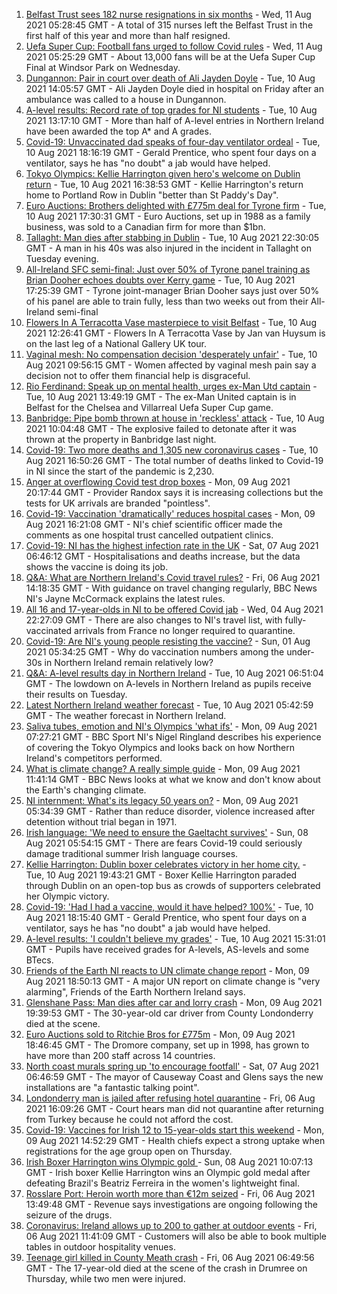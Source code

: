 1. [Belfast Trust sees 182 nurse resignations in six months](https://www.bbc.co.uk/news/uk-northern-ireland-58161936) - Wed, 11 Aug 2021 05:28:45 GMT - A total of 315 nurses left the Belfast Trust in the first half of this year and more than half resigned.
2. [Uefa Super Cup: Football fans urged to follow Covid rules](https://www.bbc.co.uk/news/uk-northern-ireland-58165296) - Wed, 11 Aug 2021 05:25:29 GMT - About 13,000 fans will be at the Uefa Super Cup Final at Windsor Park on Wednesday.
3. [Dungannon: Pair in court over death of Ali Jayden Doyle](https://www.bbc.co.uk/news/uk-northern-ireland-58154764) - Tue, 10 Aug 2021 14:05:57 GMT - Ali Jayden Doyle died in hospital on Friday after an ambulance was called to a house in Dungannon.
4. [A-level results: Record rate of top grades for NI students](https://www.bbc.co.uk/news/uk-northern-ireland-58152067) - Tue, 10 Aug 2021 13:17:10 GMT - More than half of A-level entries in Northern Ireland have been awarded the top A* and A grades.
5. [Covid-19: Unvaccinated dad speaks of four-day ventilator ordeal](https://www.bbc.co.uk/news/uk-northern-ireland-58157207) - Tue, 10 Aug 2021 18:16:19 GMT - Gerald Prentice, who spent four days on a ventilator, says he has "no doubt" a jab would have helped.
6. [Tokyo Olympics: Kellie Harrington given hero's welcome on Dublin return](https://www.bbc.co.uk/news/world-europe-58162347) - Tue, 10 Aug 2021 16:38:53 GMT - Kellie Harrington's return home to Portland Row in Dublin "better than St Paddy's Day".
7. [Euro Auctions: Brothers delighted with £775m deal for Tyrone firm](https://www.bbc.co.uk/news/uk-northern-ireland-58165295) - Tue, 10 Aug 2021 17:30:31 GMT - Euro Auctions, set up in 1988 as a family business, was sold to a Canadian firm for more than $1bn.
8. [Tallaght: Man dies after stabbing in Dublin](https://www.bbc.co.uk/news/world-europe-58167918) - Tue, 10 Aug 2021 22:30:05 GMT - A man in his 40s was also injured in the incident in Tallaght on Tuesday evening.
9. [All-Ireland SFC semi-final: Just over 50% of Tyrone panel training as Brian Dooher echoes doubts over Kerry game](https://www.bbc.co.uk/sport/gaelic-games/58164203) - Tue, 10 Aug 2021 17:25:39 GMT - Tyrone joint-manager Brian Dooher says just over 50% of his panel are able to train fully, less than two weeks out from their All-Ireland semi-final
10. [Flowers In A Terracotta Vase masterpiece to visit Belfast](https://www.bbc.co.uk/news/uk-northern-ireland-58159925) - Tue, 10 Aug 2021 12:26:41 GMT - Flowers In A Terracotta Vase by Jan van Huysum is on the last leg of a National Gallery UK tour.
11. [Vaginal mesh: No compensation decision 'desperately unfair'](https://www.bbc.co.uk/news/uk-northern-ireland-58158937) - Tue, 10 Aug 2021 09:56:15 GMT - Women affected by vaginal mesh pain say a decision not to offer them financial help is disgraceful.
12. [Rio Ferdinand: Speak up on mental health, urges ex-Man Utd captain](https://www.bbc.co.uk/news/uk-northern-ireland-58156259) - Tue, 10 Aug 2021 13:49:19 GMT - The ex-Man United captain is in Belfast for the Chelsea and Villarreal Uefa Super Cup game.
13. [Banbridge: Pipe bomb thrown at house in 'reckless' attack](https://www.bbc.co.uk/news/uk-northern-ireland-58157211) - Tue, 10 Aug 2021 10:04:48 GMT - The explosive failed to detonate after it was thrown at the property in Banbridge last night.
14. [Covid-19: Two more deaths and 1,305 new coronavirus cases](https://www.bbc.co.uk/news/uk-northern-ireland-58162340) - Tue, 10 Aug 2021 16:50:26 GMT - The total number of deaths linked to Covid-19 in NI since the start of the pandemic is 2,230.
15. [Anger at overflowing Covid test drop boxes](https://www.bbc.co.uk/news/business-58149951) - Mon, 09 Aug 2021 20:17:44 GMT - Provider Randox says it is increasing collections but the tests for UK arrivals are branded "pointless".
16. [Covid-19: Vaccination 'dramatically' reduces hospital cases](https://www.bbc.co.uk/news/uk-northern-ireland-58149815) - Mon, 09 Aug 2021 16:21:08 GMT - NI's chief scientific officer made the comments as one hospital trust cancelled outpatient clinics.
17. [Covid-19: NI has the highest infection rate in the UK](https://www.bbc.co.uk/news/world-europe-58124142) - Sat, 07 Aug 2021 06:46:12 GMT - Hospitalisations and deaths increase, but the data shows the vaccine is doing its job.
18. [Q&A: What are Northern Ireland's Covid travel rules?](https://www.bbc.co.uk/news/uk-northern-ireland-56833342) - Fri, 06 Aug 2021 14:18:35 GMT - With guidance on travel changing regularly, BBC News NI's Jayne McCormack explains the latest rules.
19. [All 16 and 17-year-olds in NI to be offered Covid jab](https://www.bbc.co.uk/news/uk-northern-ireland-58090121) - Wed, 04 Aug 2021 22:27:09 GMT - There are also changes to NI's travel list, with fully-vaccinated arrivals from France no longer required to quarantine.
20. [Covid-19: Are NI's young people resisting the vaccine?](https://www.bbc.co.uk/news/uk-northern-ireland-57975927) - Sun, 01 Aug 2021 05:34:25 GMT - Why do vaccination numbers among the under-30s in Northern Ireland remain relatively low?
21. [Q&A: A-level results day in Northern Ireland](https://www.bbc.co.uk/news/uk-northern-ireland-58146068) - Tue, 10 Aug 2021 06:51:04 GMT - The lowdown on A-levels in Northern Ireland as pupils receive their results on Tuesday.
22. [Latest Northern Ireland weather forecast](https://www.bbc.co.uk/news/uk-northern-ireland-26018439) - Tue, 10 Aug 2021 05:42:59 GMT - The weather forecast in Northern Ireland.
23. [Saliva tubes, emotion and NI's Olympics 'what ifs'](https://www.bbc.co.uk/sport/olympics/58136029) - Mon, 09 Aug 2021 07:27:21 GMT - BBC Sport NI's Nigel Ringland describes his experience of covering the Tokyo Olympics and looks back on how Northern Ireland's competitors performed.
24. [What is climate change? A really simple guide](https://www.bbc.co.uk/news/science-environment-24021772) - Mon, 09 Aug 2021 11:41:14 GMT - BBC News looks at what we know and don't know about the Earth's changing climate.
25. [NI internment: What's its legacy 50 years on?](https://www.bbc.co.uk/news/uk-northern-ireland-58141089) - Mon, 09 Aug 2021 05:34:39 GMT - Rather than reduce disorder, violence increased after detention without trial began in 1971.
26. [Irish language: 'We need to ensure the Gaeltacht survives'](https://www.bbc.co.uk/news/world-europe-58121407) - Sun, 08 Aug 2021 05:54:15 GMT - There are fears Covid-19 could seriously damage traditional summer Irish language courses.
27. [Kellie Harrington: Dublin boxer celebrates victory in her home city.](https://www.bbc.co.uk/news/world-europe-58163895) - Tue, 10 Aug 2021 19:43:21 GMT - Boxer Kellie Harrington paraded through Dublin on an open-top bus as crowds of supporters celebrated her Olympic victory.
28. [Covid-19: 'Had I had a vaccine, would it have helped? 100%'](https://www.bbc.co.uk/news/uk-northern-ireland-58166288) - Tue, 10 Aug 2021 18:15:40 GMT - Gerald Prentice, who spent four days on a ventilator, says he has "no doubt" a jab would have helped.
29. [A-level results: 'I couldn't believe my grades'](https://www.bbc.co.uk/news/uk-northern-ireland-58160723) - Tue, 10 Aug 2021 15:31:01 GMT - Pupils have received grades for A-levels, AS-levels and some BTecs.
30. [Friends of the Earth NI reacts to UN climate change report](https://www.bbc.co.uk/news/uk-northern-ireland-58147282) - Mon, 09 Aug 2021 18:50:13 GMT - A major UN report on climate change is "very alarming", Friends of the Earth Northern Ireland says.
31. [Glenshane Pass: Man dies after car and lorry crash](https://www.bbc.co.uk/news/uk-northern-ireland-58143530) - Mon, 09 Aug 2021 19:39:53 GMT - The 30-year-old car driver from County Londonderry died at the scene.
32. [Euro Auctions sold to Ritchie Bros for £775m](https://www.bbc.co.uk/news/uk-northern-ireland-58152835) - Mon, 09 Aug 2021 18:46:45 GMT - The Dromore company, set up in 1998, has grown to have more than 200 staff across 14 countries.
33. [North coast murals spring up 'to encourage footfall'](https://www.bbc.co.uk/news/uk-northern-ireland-58112419) - Sat, 07 Aug 2021 06:46:59 GMT - The mayor of Causeway Coast and Glens says the new installations are "a fantastic talking point".
34. [Londonderry man is jailed after refusing hotel quarantine](https://www.bbc.co.uk/news/uk-northern-ireland-foyle-west-58119663) - Fri, 06 Aug 2021 16:09:26 GMT - Court hears man did not quarantine after returning from Turkey because he could not afford the cost.
35. [Covid-19: Vaccines for Irish 12 to 15-year-olds start this weekend](https://www.bbc.co.uk/news/world-europe-58149217) - Mon, 09 Aug 2021 14:52:29 GMT - Health chiefs expect a strong uptake when registrations for the age group open on Thursday.
36. [Irish Boxer Harrington wins Olympic gold ](https://www.bbc.co.uk/sport/olympics/58130534) - Sun, 08 Aug 2021 10:07:13 GMT - Irish boxer Kellie Harrington wins an Olympic gold medal after defeating Brazil's Beatriz Ferreira in the women's lightweight final.
37. [Rosslare Port: Heroin worth more than €12m seized](https://www.bbc.co.uk/news/world-europe-58113729) - Fri, 06 Aug 2021 13:49:48 GMT - Revenue says investigations are ongoing following the seizure of the drugs.
38. [Coronavirus: Ireland allows up to 200 to gather at outdoor events](https://www.bbc.co.uk/news/world-europe-58116692) - Fri, 06 Aug 2021 11:41:09 GMT - Customers will also be able to book multiple tables in outdoor hospitality venues.
39. [Teenage girl killed in County Meath crash](https://www.bbc.co.uk/news/world-europe-58112411) - Fri, 06 Aug 2021 06:49:56 GMT - The 17-year-old died at the scene of the crash in Drumree on Thursday, while two men were injured.

